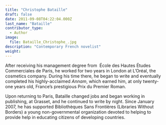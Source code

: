 ```yaml
---
title: "Christophe Bataille"
draft: false
date: 2011-09-08T04:22:04.000Z
last_name: "Bataille"
contributor_type:
  - Author
image:
  file: Bataille_Christophe_.jpg
description: "Contemporary French novelist"
weight:
---
```


After receiving his management degree from  École des Hautes Études Commerciales de Paris, he worked for two years in London at L’Oréal, the cosmetics company. During his time there, he began to write and eventually completed his highly-acclaimed _Annam_, which earned him, at only twenty-one years old, France’s prestigious Prix du Premier Roman.

Upon returning to Paris, Bataille changed jobs and began working in publishing, at Grasset, and he continued to write by night. Since January 2007, he has supported Bibliothèques Sans Frontières (Libraries Without Borders) a young non-governmental organization devoted to helping to provide help in educating citizens of developing countries.

